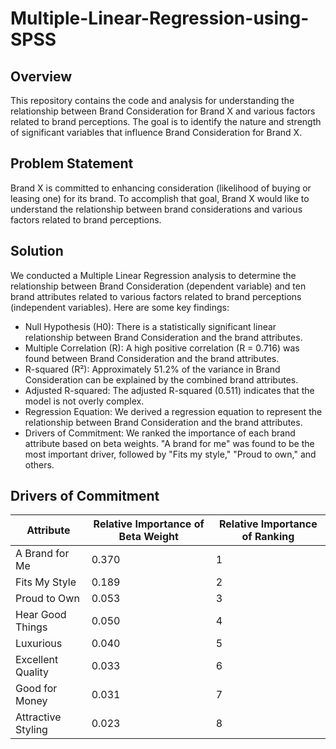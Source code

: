 # Multiple-Linear-Regression-using-SPSS

## Overview
This repository contains the code and analysis for understanding the relationship between Brand Consideration for Brand X and various factors related to brand perceptions. The goal is to identify the nature and strength of significant variables that influence Brand Consideration for Brand X.

## Problem Statement
Brand X is committed to enhancing consideration (likelihood of buying or leasing one) for its brand. To accomplish that goal, Brand X would like to understand the relationship between brand considerations and various factors related to brand perceptions.

## Solution
We conducted a Multiple Linear Regression analysis to determine the relationship between Brand Consideration (dependent variable) and ten brand attributes related to various factors related to brand perceptions (independent variables). Here are some key findings:

- Null Hypothesis (H0): There is a statistically significant linear relationship between Brand Consideration and the brand attributes.
- Multiple Correlation (R): A high positive correlation (R = 0.716) was found between Brand Consideration and the brand attributes.
- R-squared (R²): Approximately 51.2% of the variance in Brand Consideration can be explained by the combined brand attributes.
- Adjusted R-squared: The adjusted R-squared (0.511) indicates that the model is not overly complex.
- Regression Equation: We derived a regression equation to represent the relationship between Brand Consideration and the brand attributes.
- Drivers of Commitment: We ranked the importance of each brand attribute based on beta weights. "A brand for me" was found to be the most important driver, followed by "Fits my style," "Proud to own," and others.

## Drivers of Commitment

| Attribute           | Relative Importance of Beta Weight | Relative Importance of Ranking |
|---------------------|------------------------------------|--------------------------------|
| A Brand for Me      | 0.370                              | 1                              |
| Fits My Style       | 0.189                              | 2                              |
| Proud to Own        | 0.053                              | 3                              |
| Hear Good Things    | 0.050                              | 4                              |
| Luxurious           | 0.040                              | 5                              |
| Excellent Quality   | 0.033                              | 6                              |
| Good for Money      | 0.031                              | 7                              |
| Attractive Styling  | 0.023                              | 8                              |
